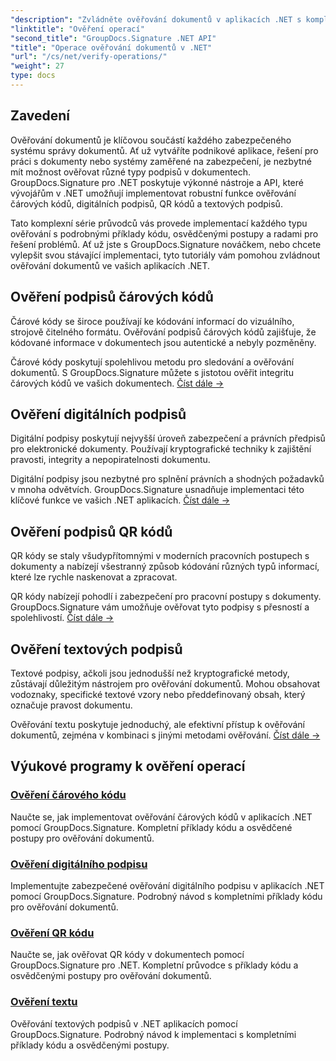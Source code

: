 ```yaml
---
"description": "Zvládněte ověřování dokumentů v aplikacích .NET s komplexními tutoriály pro ověřování čárových kódů, digitálních podpisů, QR kódů a textu pomocí GroupDocs.Signature."
"linktitle": "Ověření operací"
"second_title": "GroupDocs.Signature .NET API"
"title": "Operace ověřování dokumentů v .NET"
"url": "/cs/net/verify-operations/"
"weight": 27
type: docs
---
```

## Zavedení

Ověřování dokumentů je klíčovou součástí každého zabezpečeného systému správy dokumentů. Ať už vytváříte podnikové aplikace, řešení pro práci s dokumenty nebo systémy zaměřené na zabezpečení, je nezbytné mít možnost ověřovat různé typy podpisů v dokumentech. GroupDocs.Signature pro .NET poskytuje výkonné nástroje a API, které vývojářům v .NET umožňují implementovat robustní funkce ověřování čárových kódů, digitálních podpisů, QR kódů a textových podpisů.

Tato komplexní série průvodců vás provede implementací každého typu ověřování s podrobnými příklady kódu, osvědčenými postupy a radami pro řešení problémů. Ať už jste s GroupDocs.Signature nováčkem, nebo chcete vylepšit svou stávající implementaci, tyto tutoriály vám pomohou zvládnout ověřování dokumentů ve vašich aplikacích .NET.

## Ověření podpisů čárových kódů

Čárové kódy se široce používají ke kódování informací do vizuálního, strojově čitelného formátu. Ověřování podpisů čárových kódů zajišťuje, že kódované informace v dokumentech jsou autentické a nebyly pozměněny.

Čárové kódy poskytují spolehlivou metodu pro sledování a ověřování dokumentů. S GroupDocs.Signature můžete s jistotou ověřit integritu čárových kódů ve vašich dokumentech. [Číst dále →](/net/verify-operations/verify-barcode/)

## Ověření digitálních podpisů

Digitální podpisy poskytují nejvyšší úroveň zabezpečení a právních předpisů pro elektronické dokumenty. Používají kryptografické techniky k zajištění pravosti, integrity a nepopiratelnosti dokumentu.


Digitální podpisy jsou nezbytné pro splnění právních a shodných požadavků v mnoha odvětvích. GroupDocs.Signature usnadňuje implementaci této klíčové funkce ve vašich .NET aplikacích. [Číst dále →](/net/verify-operations/verify-digital/)

## Ověření podpisů QR kódů

QR kódy se staly všudypřítomnými v moderních pracovních postupech s dokumenty a nabízejí všestranný způsob kódování různých typů informací, které lze rychle naskenovat a zpracovat.

QR kódy nabízejí pohodlí i zabezpečení pro pracovní postupy s dokumenty. GroupDocs.Signature vám umožňuje ověřovat tyto podpisy s přesností a spolehlivostí. [Číst dále →](/net/verify-operations/verify-qr-code/)

## Ověření textových podpisů

Textové podpisy, ačkoli jsou jednodušší než kryptografické metody, zůstávají důležitým nástrojem pro ověřování dokumentů. Mohou obsahovat vodoznaky, specifické textové vzory nebo předdefinovaný obsah, který označuje pravost dokumentu.

Ověřování textu poskytuje jednoduchý, ale efektivní přístup k ověřování dokumentů, zejména v kombinaci s jinými metodami ověřování. [Číst dále →](/net/verify-operations/verify-text/)

## Výukové programy k ověření operací
### [Ověření čárového kódu](./verify-barcode/)
Naučte se, jak implementovat ověřování čárových kódů v aplikacích .NET pomocí GroupDocs.Signature. Kompletní příklady kódu a osvědčené postupy pro ověřování dokumentů.

### [Ověření digitálního podpisu](./verify-digital/)
Implementujte zabezpečené ověřování digitálního podpisu v aplikacích .NET pomocí GroupDocs.Signature. Podrobný návod s kompletními příklady kódu pro ověřování dokumentů.

### [Ověření QR kódu](./verify-qr-code/)
Naučte se, jak ověřovat QR kódy v dokumentech pomocí GroupDocs.Signature pro .NET. Kompletní průvodce s příklady kódu a osvědčenými postupy pro ověřování dokumentů.

### [Ověření textu](./verify-text/)
Ověřování textových podpisů v .NET aplikacích pomocí GroupDocs.Signature. Podrobný návod k implementaci s kompletními příklady kódu a osvědčenými postupy.